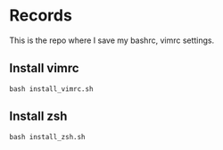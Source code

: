# Records
This is the repo where I save my bashrc, vimrc settings.

## Install vimrc
```
bash install_vimrc.sh
```

## Install zsh
```
bash install_zsh.sh
```
